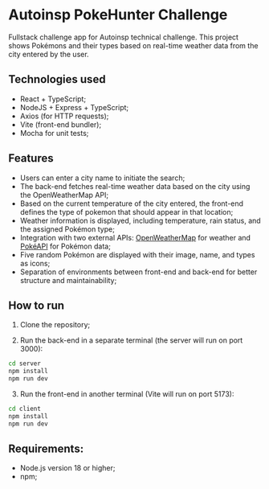 # Autoinsp PokeHunter Challenge
Fullstack challenge app for Autoinsp technical challenge. This project shows Pokémons and their types based on real-time weather data from the city entered by the user.

## Technologies used
- React + TypeScript;
- NodeJS + Express + TypeScript;
- Axios (for HTTP requests);
- Vite (front-end bundler);
- Mocha for unit tests;

## Features
- Users can enter a city name to initiate the search;
- The back-end fetches real-time weather data based on the city using the OpenWeatherMap API;
- Based on the current temperature of the city entered, the front-end defines the type of pokemon that should appear in that location;
- Weather information is displayed, including temperature, rain status, and the assigned Pokémon type;
- Integration with two external APIs: [OpenWeatherMap](https://openweathermap.org/) for weather and [PokéAPI](https://pokeapi.co/) for Pokémon data;
- Five random Pokémon are displayed with their image, name, and types as icons;
- Separation of environments between front-end and back-end for better structure and maintainability;

## How to run
1. Clone the repository;

2. Run the back-end in a separate terminal (the server will run on port 3000):
```bash
cd server
npm install
npm run dev
```

3. Run the front-end in another terminal (Vite will run on port 5173):
```bash
cd client
npm install
npm run dev
```

## Requirements:
- Node.js version 18 or higher;
- npm;